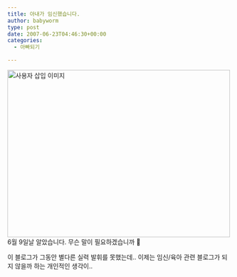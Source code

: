 ```yaml
---
title: 아내가 임신했습니다.
author: babyworm
type: post
date: 2007-06-23T04:46:30+00:00
categories:
  - 아빠되기

---
```

<img loading="lazy" decoding="async" src="https://i0.wp.com/babyworm.net/wordpress/wp-content/uploads/1/ck0.JPG?resize=500%2C375" class="aligncenter" width="500" height="375" alt="사용자 삽입 이미지" data-recalc-dims="1" />  
6월 9일날 알았습니다.  
무슨 말이 필요하겠습니까 🙂

이 블로그가 그동안 별다른 실력 발휘를 못했는데.. 이제는 임신/육아 관련 블로그가 되지 않을까 하는 개인적인 생각이..